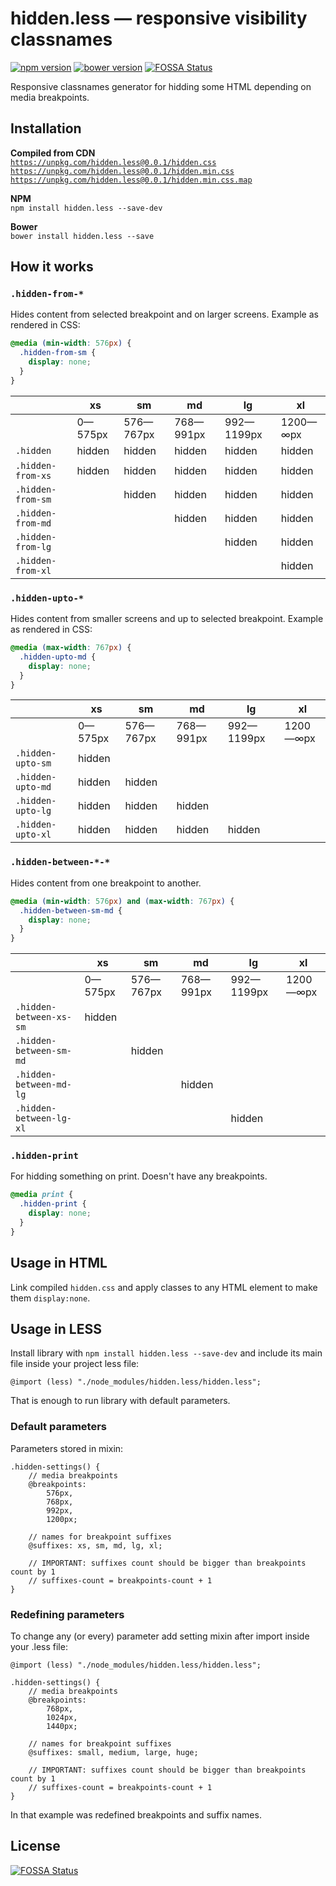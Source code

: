 # hidden.less — responsive visibility classnames

[![npm version](https://badge.fury.io/js/hidden.less.svg)](http://badge.fury.io/js/hidden.less)
[![bower version](https://badge.fury.io/bo/hidden.less.svg)](http://badge.fury.io/bo/hidden.less)
[![FOSSA Status](https://app.fossa.io/api/projects/git%2Bgithub.com%2Fpaulradzkov%2Fhidden.less.svg?type=shield)](https://app.fossa.io/projects/git%2Bgithub.com%2Fpaulradzkov%2Fhidden.less?ref=badge_shield)

Responsive classnames generator for hidding some HTML depending on media breakpoints.

## Installation

**Compiled from CDN**  
[`https://unpkg.com/hidden.less@0.0.1/hidden.css`](https://unpkg.com/hidden.less@0.0.1/hidden.css)  
[`https://unpkg.com/hidden.less@0.0.1/hidden.min.css`](https://unpkg.com/hidden.less@0.0.1/hidden.min.css)  
[`https://unpkg.com/hidden.less@0.0.1/hidden.min.css.map`](https://unpkg.com/hidden.less@0.0.1/hidden.min.css.map)

**NPM**  
`npm install hidden.less --save-dev`

**Bower**  
`bower install hidden.less --save`

## How it works

### `.hidden-from-*`

Hides content from selected breakpoint and on larger screens. Example as rendered in CSS:

```css
@media (min-width: 576px) {
  .hidden-from-sm {
    display: none;
  }
}
```

|                   | **xs**  | **sm**    | **md**    | **lg**     | **xl**   |
| ----------------- | ------- | --------- | --------- | ---------- | -------- |
|                   | 0—575px | 576—767px | 768—991px | 992—1199px | 1200—∞px |
| `.hidden`         | hidden  | hidden    | hidden    | hidden     | hidden   |
| `.hidden-from-xs` | hidden  | hidden    | hidden    | hidden     | hidden   |
| `.hidden-from-sm` |         | hidden    | hidden    | hidden     | hidden   |
| `.hidden-from-md` |         |           | hidden    | hidden     | hidden   |
| `.hidden-from-lg` |         |           |           | hidden     | hidden   |
| `.hidden-from-xl` |         |           |           |            | hidden   |

### `.hidden-upto-*`

Hides content from smaller screens and up to selected breakpoint. Example as rendered in CSS:

```css
@media (max-width: 767px) {
  .hidden-upto-md {
    display: none;
  }
}
```

|                   | **xs**  | **sm**    | **md**    | **lg**     | **xl**   |
| ----------------- | ------- | --------- | --------- | ---------- | -------- |
|                   | 0—575px | 576—767px | 768—991px | 992—1199px | 1200—∞px |
| `.hidden-upto-sm` | hidden  |           |           |            |          |
| `.hidden-upto-md` | hidden  | hidden    |           |            |          |
| `.hidden-upto-lg` | hidden  | hidden    | hidden    |            |          |
| `.hidden-upto-xl` | hidden  | hidden    | hidden    | hidden     |          |

### `.hidden-between-*-*`

Hides content from one breakpoint to another.

```css
@media (min-width: 576px) and (max-width: 767px) {
  .hidden-between-sm-md {
    display: none;
  }
}
```

|                         | **xs**  | **sm**    | **md**    | **lg**     | **xl**   |
| ----------------------- | ------- | --------- | --------- | ---------- | -------- |
|                         | 0—575px | 576—767px | 768—991px | 992—1199px | 1200—∞px |
| `.hidden-between-xs-sm` | hidden  |           |           |            |          |
| `.hidden-between-sm-md` |         | hidden    |           |            |          |
| `.hidden-between-md-lg` |         |           | hidden    |            |          |
| `.hidden-between-lg-xl` |         |           |           | hidden     |          |

### `.hidden-print`

For hidding something on print. Doesn't have any breakpoints.

```css
@media print {
  .hidden-print {
    display: none;
  }
}
```

## Usage in HTML

Link compiled `hidden.css` and apply classes to any HTML element to make them `display:none`.

## Usage in LESS

Install library with `npm install hidden.less --save-dev` and include its main file inside your project less file:

```less
@import (less) "./node_modules/hidden.less/hidden.less";
```

That is enough to run library with default parameters.

### Default parameters

Parameters stored in mixin:

```less
.hidden-settings() {
    // media breakpoints
    @breakpoints:
        576px,
        768px,
        992px,
        1200px;

    // names for breakpoint suffixes
    @suffixes: xs, sm, md, lg, xl;

    // IMPORTANT: suffixes count should be bigger than breakpoints count by 1
    // suffixes-count = breakpoints-count + 1
}
```

### Redefining parameters

To change any (or every) parameter add setting mixin after import inside your .less file:

```less
@import (less) "./node_modules/hidden.less/hidden.less";

.hidden-settings() {
    // media breakpoints
    @breakpoints:
        768px,
        1024px,
        1440px;

    // names for breakpoint suffixes
    @suffixes: small, medium, large, huge;

    // IMPORTANT: suffixes count should be bigger than breakpoints count by 1
    // suffixes-count = breakpoints-count + 1
}
```

In that example was redefined breakpoints and suffix names.


## License
[![FOSSA Status](https://app.fossa.io/api/projects/git%2Bgithub.com%2Fpaulradzkov%2Fhidden.less.svg?type=large)](https://app.fossa.io/projects/git%2Bgithub.com%2Fpaulradzkov%2Fhidden.less?ref=badge_large)
